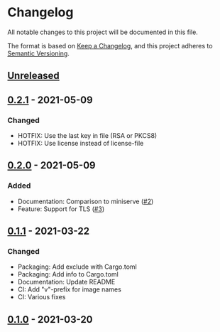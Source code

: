 # Changelog
All notable changes to this project will be documented in this file.

The format is based on [Keep a Changelog](https://keepachangelog.com/en/1.0.0/),
and this project adheres to [Semantic Versioning](https://semver.org/spec/v2.0.0.html).

## [Unreleased]

## [0.2.1] - 2021-05-09
### Changed
- HOTFIX: Use the last key in file (RSA or PKCS8)
- HOTFIX: Use license instead of license-file

## [0.2.0] - 2021-05-09
### Added
- Documentation: Comparison to miniserve ([#2](https://gitlab.com/mrman/kcup-rust/-/issues/2))
- Feature: Support for TLS ([#3](https://gitlab.com/mrman/kcup-rust/-/issues/3))

## [0.1.1] - 2021-03-22
### Changed
- Packaging: Add exclude with Cargo.toml
- Packaging: Add info to Cargo.toml
- Documentation: Update README
- CI: Add "v"-prefix for image names
- CI: Various fixes

## [0.1.0] - 2021-03-20

[Unreleased]: https://github.com/olivierlacan/keep-a-changelog/compare/v0.2.1...HEAD
[0.2.1]: https://github.com/olivierlacan/keep-a-changelog/compare/v0.2.0...v0.2.1
[0.2.0]: https://github.com/olivierlacan/keep-a-changelog/compare/v0.1.1...v0.2.0
[0.1.1]: https://github.com/olivierlacan/keep-a-changelog/compare/v0.1.0...v0.1.1
[0.1.0]: https://github.com/olivierlacan/keep-a-changelog/releases/tag/v0.1.0

